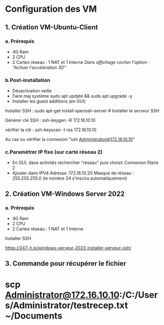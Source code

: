 # Configuration des VM
## 1. Création VM-Ubuntu-Client
### a. Prérequis
- 4G Ram
- 2 CPU
- 2 Cartes réseau : 1 NAT et 1 Interne
_Dans affichage cocher l'option : "Activer l'accéleration 3D"_

### b.Post-installation
- Désactivation veille
- Faire maj système sudo apt update && sudo apt upgrade -y
- Installer les guest additions (en GUI)

Installer SSH : sudo apt-get install openssh-server  # Installer le serveur SSH

Générer clé SSH : ssh-keygen -R 172.16.10.10

vérifier la clé : ssh-keyscan -t rsa 172.16.10.10

Au cas ou vérifier la connexion "ssh Administrator@172.16.10.10"

### c.Paramétrer IP fixe (sur carte réseau 2)
- En GUI, dans activités rechercher “réseau” puis choisir Connexion filaire 2
- Ajouter dans IPV4 
Adresse :172.16.10.20
Masque de réseau : 255.255.255.0 (le nombre 24 s'inscira automatiquement)

## 2. Création VM-Windows Server 2022
### a. Prérequis
- 4G Ram
- 2 CPU
- 2 Cartes réseau : 1 NAT et 1 Interne

  
Installer SSH

https://247-it.io/windows-serveur-2022-installer-serveur-ssh/

## 3. Commande pour récupérer le fichier

# **scp Administrator@172.16.10.10:/C:/Users/Administrator/testrecep.txt ~/Documents**


